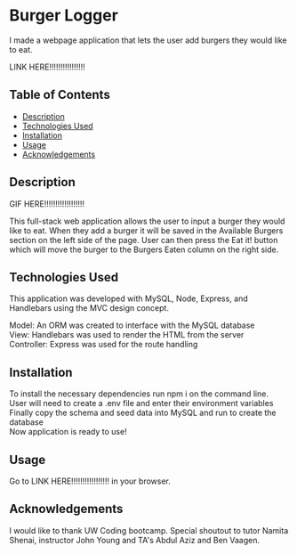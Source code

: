 # Burger Logger

I made a webpage application that lets the user add burgers they would like to eat.

LINK HERE!!!!!!!!!!!!!!!!

## Table of Contents

* [Description](#description)
* [Technologies Used](#technologies)
* [Installation](#installation)
* [Usage](#usage)
* [Acknowledgements](#acknowledgements)

## Description

GIF HERE!!!!!!!!!!!!!!!!!!

This full-stack web application allows the user to input a burger they would like to eat. When they add a burger it will be saved in the Available Burgers section on the left side of the page. User can then press the Eat it! button which will move the burger to the Burgers Eaten column on the right side.

## Technologies Used

This application was developed with MySQL, Node, Express, and Handlebars using the MVC design concept.

Model: An ORM was created to interface with the MySQL database\
View: Handlebars was used to render the HTML from the server\
Controller: Express was used for the route handling

## Installation

To install the necessary dependencies run npm i on the command line.\
User will need to create a .env file and enter their environment variables\
Finally copy the schema and seed data into MySQL and run to create the database\
Now application is ready to use!

## Usage

Go to LINK HERE!!!!!!!!!!!!!!!!! in your browser.





## Acknowledgements

I would like to thank UW Coding bootcamp. Special shoutout to tutor Namita Shenai, instructor John Young and TA's Abdul Aziz and Ben Vaagen.